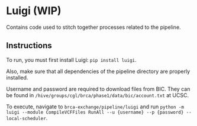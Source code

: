 # Luigi (WIP)

Contains code used to stitch together processes related to the pipeline.

## Instructions

To run, you must first install Luigi: `pip install luigi`.

Also, make sure that all dependencies of the pipeline directory are properly installed.

Username and password are required to download files from BIC. They can be found in `/hive/groups/cgl/brca/phase1/data/bic/account.txt` at UCSC.

To execute, navigate to `brca-exchange/pipeline/luigi` and run `python -m luigi --module CompileVCFFiles RunAll --u {username} --p {password} --local-scheduler`.